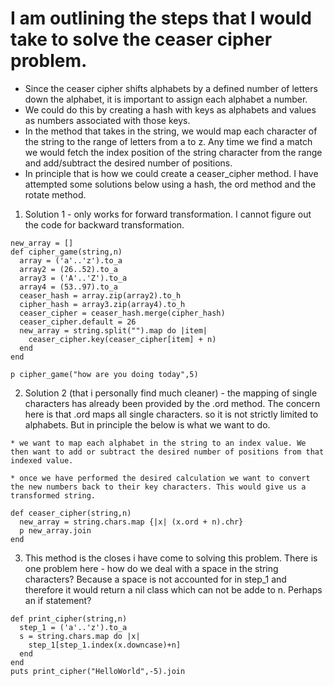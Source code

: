 # I am outlining the steps that I would take to solve the ceaser cipher problem.  
  * Since the ceaser cipher shifts alphabets by a defined number of letters down the alphabet, it is important to assign each alphabet a number.  
  * We could do this by creating a hash with keys as alphabets and values as numbers associated with those keys.  
  * In the method that takes in the string, we would map each character of the string to the range of letters from a to z. Any time we find a match we would fetch the index position of the string character from the range and add/subtract the desired number of positions.  
  * In principle that is how we could create a ceaser_cipher method. I have attempted some solutions below using a hash, the ord method and the rotate method.


  1. Solution 1 - only works for forward transformation. I cannot figure out the code for backward transformation.

```
new_array = []
def cipher_game(string,n)
  array = ('a'..'z').to_a
  array2 = (26..52).to_a
  array3 = ('A'..'Z').to_a
  array4 = (53..97).to_a
  ceaser_hash = array.zip(array2).to_h
  cipher_hash = array3.zip(array4).to_h
  ceaser_cipher = ceaser_hash.merge(cipher_hash)
  ceaser_cipher.default = 26
  new_array = string.split("").map do |item|
    ceaser_cipher.key(ceaser_cipher[item] + n)
  end
end

p cipher_game("how are you doing today",5)
```
  2. Solution 2 (that i personally find much cleaner) - the mapping of single characters has already been provided by the .ord method. The concern here is that .ord maps all single characters. so it is not strictly limited to alphabets. But in principle the below is what we want to do.

    * we want to map each alphabet in the string to an index value. We then want to add or subtract the desired number of positions from that indexed value.  

    * once we have performed the desired calculation we want to convert the new numbers back to their key characters. This would give us a transformed string.
```
def ceaser_cipher(string,n)
  new_array = string.chars.map {|x| (x.ord + n).chr}
  p new_array.join
end
```

  3. This method is the closes i have come to solving this problem. There is one problem here - how do we deal with a space in the string characters? Because a space is not accounted for in step_1 and therefore it would return a nil class which can not be adde to n. Perhaps an if statement? 

```
def print_cipher(string,n)
  step_1 = ('a'..'z').to_a
  s = string.chars.map do |x|
    step_1[step_1.index(x.downcase)+n]
  end
end
puts print_cipher("HelloWorld",-5).join
```
